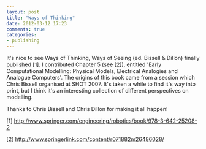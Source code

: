 ```yaml
---
layout: post
title: "Ways of Thinking"
date: 2012-03-12 17:23
comments: true
categories:
- publishing
---
```


It's nice to see Ways of Thinking, Ways of Seeing (ed. Bissell & Dillon) finally published [1]. I contributed Chapter 5 (see [2]), entitled 'Early Computational Modelling: Physical Models, Electrical Analogies and Analogue Computers'. The origins of this book came from a session which Chris Bissell organised at SHOT 2007. It's taken a while to find it's way into print, but I think it's an interesting collection of different perspectives on modelling.

Thanks to Chris Bissell and Chris Dillon for making it all happen!

[1] http://www.springer.com/engineering/robotics/book/978-3-642-25208-2

[2] http://www.springerlink.com/content/r071882m26486028/